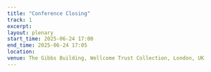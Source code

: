 ```yaml
---
title: "Conference Closing"
track: 1
excerpt:
layout: plenary
start_time: 2025-06-24 17:00
end_time: 2025-06-24 17:05
location:
venue: The Gibbs Building, Wellcome Trust Collection, London, UK
---
```

